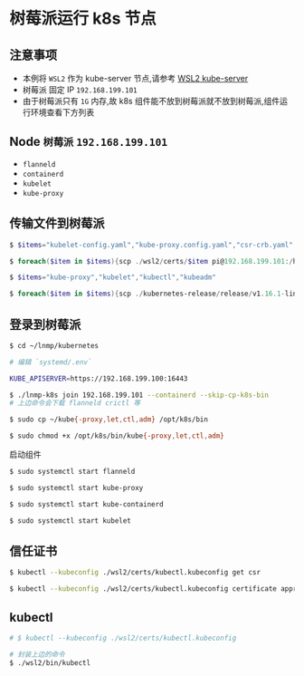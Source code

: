 # 树莓派运行 k8s 节点

## 注意事项

* 本例将 `WSL2` 作为 kube-server 节点,请参考 [WSL2 kube-server](../wsl2/README.SERVER.md)
* 树莓派 固定 IP `192.168.199.101`
* 由于树莓派只有 `1G` 内存,故 k8s 组件能不放到树莓派就不放到树莓派,组件运行环境查看下方列表

## Node `树莓派` `192.168.199.101`

* `flanneld`
* `containerd`
* `kubelet`
* `kube-proxy`

## 传输文件到树莓派

```powershell
$ $items="kubelet-config.yaml","kube-proxy.config.yaml","csr-crb.yaml","kubectl.kubeconfig","kube-proxy.kubeconfig","flanneld.pem","flanneld-key.pem"

$ foreach($item in $items){scp ./wsl2/certs/$item pi@192.168.199.101:/home/pi/lnmp/kubernetes/systemd/certs}

$ $items="kube-proxy","kubelet","kubectl","kubeadm"

$ foreach($item in $items){scp ./kubernetes-release/release/v1.16.1-linux-arm64/kubernetes/server/bin/$item pi@192.168.199.101:/home/pi/}
```

## 登录到树莓派

```bash
$ cd ~/lnmp/kubernetes

# 编辑 `systemd/.env`

KUBE_APISERVER=https://192.168.199.100:16443

$ ./lnmp-k8s join 192.168.199.101 --containerd --skip-cp-k8s-bin
# 上边命令会下载 flanneld crictl 等

$ sudo cp ~/kube{-proxy,let,ctl,adm} /opt/k8s/bin

$ sudo chmod +x /opt/k8s/bin/kube{-proxy,let,ctl,adm}
```

启动组件

```bash
$ sudo systemctl start flanneld

$ sudo systemctl start kube-proxy

$ sudo systemctl start kube-containerd

$ sudo systemctl start kubelet
```

## 信任证书

```bash
$ kubectl --kubeconfig ./wsl2/certs/kubectl.kubeconfig get csr

$ kubectl --kubeconfig ./wsl2/certs/kubectl.kubeconfig certificate approve csr-d6ndc
```

## kubectl

```bash
# $ kubectl --kubeconfig ./wsl2/certs/kubectl.kubeconfig

# 封装上边的命令
$ ./wsl2/bin/kubectl
```
